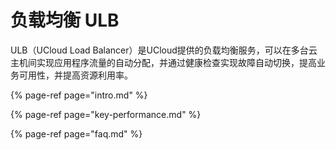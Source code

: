 # 负载均衡 ULB

ULB（UCloud Load Balancer）是UCloud提供的负载均衡服务，可以在多台云主机间实现应用程序流量的自动分配，并通过健康检查实现故障自动切换，提高业务可用性，并提高资源利用率。

{% page-ref page="intro.md" %}

{% page-ref page="key-performance.md" %}

{% page-ref page="faq.md" %}

